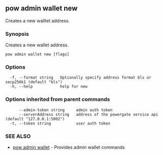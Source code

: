 ## pow admin wallet new

Creates a new walllet address.

### Synopsis

Creates a new wallet address.

```
pow admin wallet new [flags]
```

### Options

```
  -f, --format string   Optionally specify address format bls or secp256k1 (default "bls")
  -h, --help            help for new
```

### Options inherited from parent commands

```
      --admin-token string     admin auth token
      --serverAddress string   address of the powergate service api (default "127.0.0.1:5002")
  -t, --token string           user auth token
```

### SEE ALSO

-   [pow admin wallet](pow_admin_wallet.md) - Provides admin wallet commands
